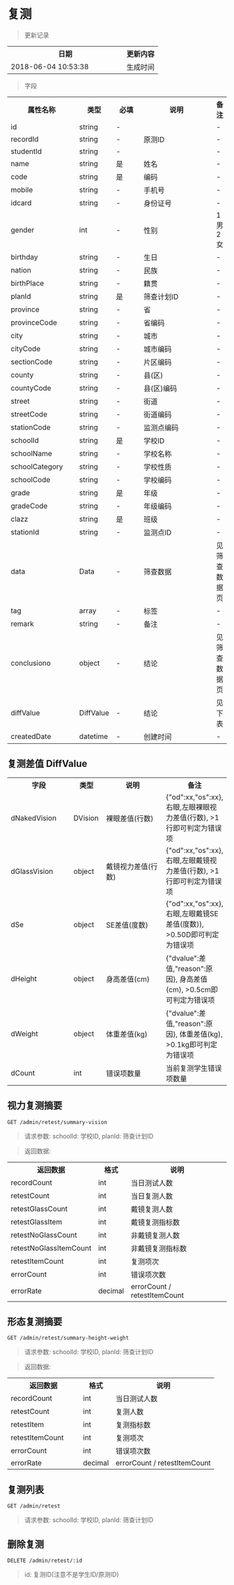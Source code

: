 # 复测

> 更新记录

<table>
    <tr>
        <th style="width:250px;">日期</th>
        <th>更新内容</th>
    </tr>
    <tr>
        <td>2018-06-04 10:53:38</td>
        <td>生成时间</td>
    </tr>
</table>

> 字段

<table>
    <tr>
        <th style="width:150px;">属性名称</th>
        <th style="width:60px;">类型</th>
        <th style="width:60px;">必填</th>
        <th style="width:200px;">说明</th>
        <th>备注</th>
    </tr>
    <tr>
        <td>id</td>
        <td>string</td>
        <td>-</td>
        <td></td>
        <td>-</td>
    </tr>
    <tr>
        <td>recordId</td>
        <td>string</td>
        <td>-</td>
        <td>原测ID</td>
        <td>-</td>
    </tr>
    <tr>
        <td>studentId</td>
        <td>string</td>
        <td>-</td>
        <td></td>
        <td>-</td>
    </tr>
    <tr>
        <td>name</td>
        <td>string</td>
        <td>是</td>
        <td>姓名</td>
        <td>-</td>
    </tr>
    <tr>
        <td>code</td>
        <td>string</td>
        <td>是</td>
        <td>编码</td>
        <td>-</td>
    </tr>
    <tr>
        <td>mobile</td>
        <td>string</td>
        <td>-</td>
        <td>手机号</td>
        <td>-</td>
    </tr>
    <tr>
        <td>idcard</td>
        <td>string</td>
        <td>-</td>
        <td>身份证号</td>
        <td>-</td>
    </tr>
    <tr>
        <td>gender</td>
        <td>int</td>
        <td>-</td>
        <td>性别</td>
        <td>1男 2女</td>
    </tr>
    <tr>
        <td>birthday</td>
        <td>string</td>
        <td>-</td>
        <td>生日</td>
        <td>-</td>
    </tr>
    <tr>
        <td>nation</td>
        <td>string</td>
        <td>-</td>
        <td>民族</td>
        <td>-</td>
    </tr>
    <tr>
        <td>birthPlace</td>
        <td>string</td>
        <td>-</td>
        <td>籍贯</td>
        <td>-</td>
    </tr>
    <tr>
        <td>planId</td>
        <td>string</td>
        <td>是</td>
        <td>筛查计划ID</td>
        <td>-</td>
    </tr>    
    <tr>
        <td>province</td>
        <td>string</td>
        <td>-</td>
        <td>省</td>
        <td>-</td>
    </tr>
    <tr>
        <td>provinceCode</td>
        <td>string</td>
        <td>-</td>
        <td>省编码</td>
        <td>-</td>
    </tr>
    <tr>
        <td>city</td>
        <td>string</td>
        <td>-</td>
        <td>城市</td>
        <td>-</td>
    </tr>
    <tr>
        <td>cityCode</td>
        <td>string</td>
        <td>-</td>
        <td>城市编码</td>
        <td>-</td>
    </tr>
    <tr>
        <td>sectionCode</td>
        <td>string</td>
        <td>-</td>
        <td>片区编码</td>
        <td>-</td>
    </tr>
    <tr>
        <td>county</td>
        <td>string</td>
        <td>-</td>
        <td>县(区)</td>
        <td>-</td>
    </tr>
    <tr>
        <td>countyCode</td>
        <td>string</td>
        <td>-</td>
        <td>县(区)编码</td>
        <td>-</td>
    </tr>
    <tr>
        <td>street</td>
        <td>string</td>
        <td>-</td>
        <td>街道</td>
        <td>-</td>
    </tr>
    <tr>
        <td>streetCode</td>
        <td>string</td>
        <td>-</td>
        <td>街道编码</td>
        <td>-</td>
    </tr>
    <tr>
        <td>stationCode</td>
        <td>string</td>
        <td>-</td>
        <td>监测点编码</td>
        <td>-</td>
    </tr>
    <tr>
        <td>schoolId</td>
        <td>string</td>
        <td>是</td>
        <td>学校ID</td>
        <td>-</td>
    </tr>
    <tr>
        <td>schoolName</td>
        <td>string</td>
        <td>-</td>
        <td>学校名称</td>
        <td>-</td>
    </tr>
    <tr>
        <td>schoolCategory</td>
        <td>string</td>
        <td>-</td>
        <td>学校性质</td>
        <td>-</td>
    </tr>
    <tr>
        <td>schoolCode</td>
        <td>string</td>
        <td>-</td>
        <td>学校编码</td>
        <td>-</td>
    </tr>
    <tr>
        <td>grade</td>
        <td>string</td>
        <td>是</td>
        <td>年级</td>
        <td>-</td>
    </tr>
    <tr>
        <td>gradeCode</td>
        <td>string</td>
        <td>-</td>
        <td>年级编码</td>
        <td>-</td>
    </tr>
    <tr>
        <td>clazz</td>
        <td>string</td>
        <td>是</td>
        <td>班级</td>
        <td>-</td>
    </tr>
    <tr>
        <td>stationId</td>
        <td>string</td>
        <td>-</td>
        <td>监测点ID</td>
        <td>-</td>
    </tr>
    <tr>
        <td>data</td>
        <td>Data</td>
        <td>-</td>
        <td>筛查数据</td>
        <td>见筛查数据页</td>
    </tr>
    <tr>
        <td>tag</td>
        <td>array</td>
        <td>-</td>
        <td>标签</td>
        <td>-</td>
    </tr>
    <tr>
        <td>remark</td>
        <td>string</td>
        <td>-</td>
        <td>备注</td>
        <td>-</td>
    </tr>
    <tr>
        <td>conclusiono</td>
        <td>object</td>
        <td>-</td>
        <td>结论</td>
        <td>见筛查数据页</td>
    </tr>
    <tr>
        <td>diffValue</td>
        <td>DiffValue</td>
        <td>-</td>
        <td>结论</td>
        <td>见下表</td>
    </tr>
    <tr>
        <td>createdDate</td>
        <td>datetime</td>
        <td>-</td>
        <td>创建时间</td>
        <td>-</td>
    </tr>
</table>

## 复测差值 DiffValue

<table>
    <tr>
        <th style="width:150px;">字段</th>
        <th style="width:60px;">类型</th>
        <th style="width:200px;">说明</th>
        <th>备注</th>
    </tr>
    <tr>
        <td>dNakedVision</td>
        <td>DVision</td>
        <td>裸眼差值(行数)</td>
        <td>{"od":xx,"os":xx}, 右眼,左眼裸眼视力差值(行数), >1行即可判定为错误项</td>
    </tr>
    <tr>
        <td>dGlassVision</td>
        <td>object</td>
        <td>戴镜视力差值(行数)</td>
        <td>{"od":xx,"os":xx}, 右眼,左眼戴镜视力差值(行数), >1行即可判定为错误项</td>
    </tr>
    <tr>
        <td>dSe</td>
        <td>object</td>
        <td>SE差值(度数)</td>
        <td>{"od":xx,"os":xx}, 右眼,左眼戴镜SE差值(度数)), >0.50D即可判定为错误项</td>
    </tr>
    <tr>
        <td>dHeight</td>
        <td>object</td>
        <td>身高差值(cm)</td>
        <td>{"dvalue":差值,"reason":原因}, 身高差值(cm), >0.5cm即可判定为错误项</td>
    </tr>
    <tr>
        <td>dWeight</td>
        <td>object</td>
        <td>体重差值(kg)</td>
        <td>{"dvalue":差值,"reason":原因}, 体重差值(kg), >0.1kg即可判定为错误项</td>
    </tr>
    <tr>
        <td>dCount</td>
        <td>int</td>
        <td>错误项数量</td>
        <td>当前复测学生错误项数量</td>
    </tr>
</table>

## 视力复测摘要

```
GET /admin/retest/summary-vision
```

> 请求参数: schoolId: 学校ID, planId: 筛查计划ID

> 返回数据: 

<table>
    <tr>
        <th style="width:150px;">返回数据</th>
        <th>格式</th>
        <th>说明</th>
    </tr>
    <tr>
        <td>recordCount</td>
        <td>int</td>
        <td>当日测试人数</td>
    </tr>
    <tr>
        <td>retestCount</td>
        <td>int</td>
        <td>当日复测人数</td>
    </tr>
    <tr>
        <td>retestGlassCount</td>
        <td>int</td>
        <td>戴镜复测人数</td>
    </tr>
    <tr>
        <td>retestGlassItem</td>
        <td>int</td>
        <td>戴镜复测指标数</td>
    </tr>
    <tr>
        <td>retestNoGlassCount</td>
        <td>int</td>
        <td>非戴镜复测人数</td>
    </tr>
    <tr>
        <td>retestNoGlassItemCount</td>
        <td>int</td>
        <td>非戴镜复测指标数</td>
    </tr>
    <tr>
        <td>retestItemCount</td>
        <td>int</td>
        <td>复测项次</td>
    </tr>
    <tr>
        <td>errorCount</td>
        <td>int</td>
        <td>错误项次数</td>
    </tr>
    <tr>
        <td>errorRate</td>
        <td>decimal</td>
        <td>errorCount / retestItemCount</td>
    </tr>
</table>

## 形态复测摘要

```
GET /admin/retest/summary-height-weight
```

> 请求参数: schoolId: 学校ID, planId: 筛查计划ID

> 返回数据: 

<table>
    <tr>
        <th style="width:150px;">返回数据</th>
        <th>格式</th>
        <th>说明</th>
    </tr>
    <tr>
        <td>recordCount</td>
        <td>int</td>
        <td>当日测试人数</td>
    </tr>
    <tr>
        <td>retestCount</td>
        <td>int</td>
        <td>复测人数</td>
    </tr>
    <tr>
        <td>retestItem</td>
        <td>int</td>
        <td>复测指标数</td>
    </tr>
    <tr>
        <td>retestItemCount</td>
        <td>int</td>
        <td>复测项次</td>
    </tr>
    <tr>
        <td>errorCount</td>
        <td>int</td>
        <td>错误项次数</td>
    </tr>
    <tr>
        <td>errorRate</td>
        <td>decimal</td>
        <td>errorCount / retestItemCount</td>
    </tr>
</table>

## 复测列表

```
GET /admin/retest
```

> 请求参数: schoolId: 学校ID, planId: 筛查计划ID

## 删除复测

```
DELETE /admin/retest/:id
```

> id: 复测ID(注意不是学生ID/原测ID)